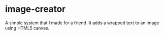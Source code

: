# image-creator
A simple system that I made for a friend. It adds a wrapped text to an image using HTML5 canvas.
